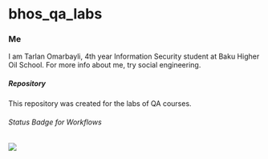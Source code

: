 # bhos_qa_labs

### Me
I am Tarlan Omarbayli, 4th year Information Security student at Baku Higher Oil School.
For more info about me, try social engineering.


##### Repository
This repository was created for the labs of QA courses.

###### Status Badge for Workflows
![](https://github.com/TarlanOmarbayli/bhos_qa_labs/actions/workflows/gradle.yml/badge.svg?branch=develop)
